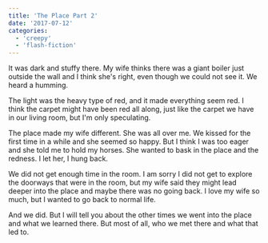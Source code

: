 ```yaml
---
title: 'The Place Part 2'
date: '2017-07-12'
categories:
  - 'creepy'
  - 'flash-fiction'
---
```


It was dark and stuffy there. My wife thinks there was a giant boiler just
outside the wall and I think she's right, even though we could not see it. We
heard a humming.

The light was the heavy type of red, and it made everything seem red. I think
the carpet might have been red all along, just like the carpet we have in our
living room, but I'm only speculating.

The place made my wife different. She was all over me. We kissed for the first
time in a while and she seemed so happy. But I think I was too eager and she
told me to hold my horses. She wanted to bask in the place and the redness. I
let her, I hung back.

We did not get enough time in the room. I am sorry I did not get to explore the
doorways that were in the room, but my wife said they might lead deeper into the
place and maybe there was no going back. I love my wife so much, but I wanted to
go back to normal life.

And we did. But I will tell you about the other times we went into the place and
what we learned there. But most of all, who we met there and what that led to.
